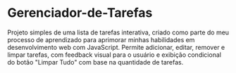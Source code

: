 # Gerenciador-de-Tarefas
Projeto simples de uma lista de tarefas interativa, criado como parte do meu processo de aprendizado para aprimorar minhas habilidades em desenvolvimento web com JavaScript. Permite adicionar, editar, remover e limpar tarefas, com feedback visual para o usuário e exibição condicional do botão "Limpar Tudo" com base na quantidade de tarefas.
